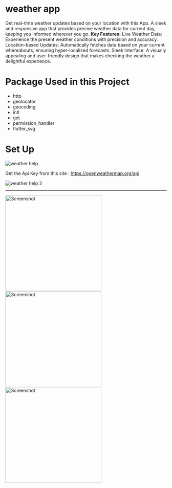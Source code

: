 # weather app
Get real-time weather updates based on your location with this App. A sleek and responsive app that provides precise weather data for current day, keeping you informed wherever you go.
<strong>Key Features:</strong> 
Live Weather Data: Experience the present weather conditions with precision and accuracy.
Location-based Updates: Automatically fetches data based on your current whereabouts, ensuring hyper-localized forecasts.
Sleek Interface: A visually appealing and user-friendly design that makes checking the weather a delightful experience.

# Package Used in this Project
 - http
 - geolocator
 - geocoding
 - intl
 - get
 - permission_handler
 - flutter_svg

# Set Up
![weather help](https://github.com/asif1919/weather_app/assets/110787824/0b780864-bc71-4d39-bf34-589f5868dc15)


Get the Api Key from this site : https://openweathermap.org/api


![weather help 2](https://github.com/asif1919/weather_app/assets/110787824/f5361fd4-f1e3-40ce-a55b-f885f2920109)

---

<!-- Replace with your image URL and alt text -->
<img src="https://github.com/asif1919/weather_app/assets/110787824/252e0753-ddc9-478c-9c04-3ae2e5de4051" alt="Screenshot" width="300">
<!-- Replace with your image URL and alt text -->
<img src="https://github.com/asif1919/weather_app/assets/110787824/f6c03047-128f-4291-807a-2e44afeffd6d" alt="Screenshot" width="300">
<!-- Replace with your image URL and alt text -->
<img src="https://github.com/asif1919/weather_app/assets/110787824/99ce6422-677d-487e-aedb-7ca6a3c53ad7" alt="Screenshot" width="300">





